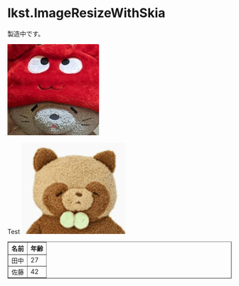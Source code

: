# Ikst.ImageResizeWithSkia
製造中です。

![](https://raw.githubusercontent.com/ikst/Ikst.ImageResizeWithSkia/master/README/test.jpg)

Test
![](https://raw.githubusercontent.com/ikst/Ikst.ImageResizeWithSkia/master/README/test2.jpg)

<table border="1">
<tr>
<th>名前</th>
<th>年齢</th>
</tr>
<tr>
<td>田中</td>
<td>27</td>
</tr>
<tr>
<td>佐藤</td>
<td>42</td>
</tr>
</table>